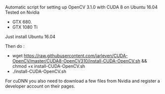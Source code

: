
Automatic script for setting up OpenCV 3.1.0 with CUDA 8 on Ubuntu 16.04
Tested on Nvidia 
* GTX 680. 
* GTX 1080 Ti

Just install Ubuntu 16.04

Then do :
* wget https://raw.githubusercontent.com/jarleven/CUDA-OpenCV/master/CUDA8-OpenCV310/install-CUDA-OpenCV.sh && chmod +x install-CUDA-OpenCV.sh
* ./install-CUDA-OpenCV.sh




For cuDNN you also need to download a few files from Nvidia and register a developer account on their pages.

